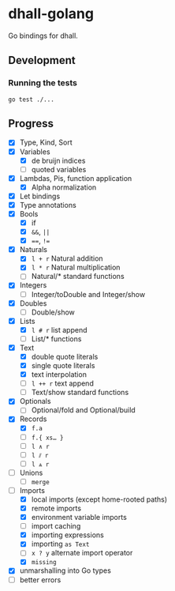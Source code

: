 # dhall-golang

Go bindings for dhall.

## Development

### Running the tests

    go test ./...

## Progress

 - [X] Type, Kind, Sort
 - [X] Variables
   - [X] de bruijn indices
   - [ ] quoted variables
 - [X] Lambdas, Pis, function application
   - [x] Alpha normalization
 - [X] Let bindings
 - [X] Type annotations
 - [X] Bools
   - [X] if
   - [x] `&&`, `||`
   - [x] `==`, `!=`
 - [X] Naturals
   - [X] `l + r` Natural addition
   - [x] `l * r` Natural multiplication
   - [ ] Natural/* standard functions
 - [X] Integers
   - [ ] Integer/toDouble and Integer/show
 - [X] Doubles
   - [ ] Double/show
 - [X] Lists
   - [x] `l # r` list append
   - [ ] List/* functions
 - [x] Text
   - [x] double quote literals
   - [x] single quote literals
   - [x] text interpolation
   - [ ] `l ++ r` text append
   - [ ] Text/show standard functions
 - [x] Optionals
   - [ ] Optional/fold and Optional/build
 - [x] Records
   - [x] `f.a`
   - [ ] `f.{ xs… }`
   - [ ] `l ∧ r`
   - [ ] `l ⫽ r`
   - [ ] `l ⩓ r`
 - [ ] Unions
   - [ ] `merge`
 - [ ] Imports
   - [x] local imports (except home-rooted paths)
   - [x] remote imports
   - [x] environment variable imports
   - [ ] import caching
   - [x] importing expressions
   - [x] importing `as Text`
   - [ ] `x ? y` alternate import operator
   - [x] `missing`
 - [X] unmarshalling into Go types
 - [ ] better errors

